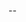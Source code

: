 --


<!---

BEFORE SUBMITTING YOUR PULL REQUEST, PLEASE READ OUR CONTRIBUTING GUIDELINES:
https://github.com/afkvido-development/MessageEngine-Core/blob/main/.github/CONTRIBUTING.md


MAKE SURE TO DESCRIBE THE PULL REQUEST, AND ENABLE [ALLOW EDITS FROM MAINTAINERS].

ALSO, IF THIS PULL REQUEST IS LINKED TO AN ISSUE, PLEASE REFERENCE THE ISSUE.

--->